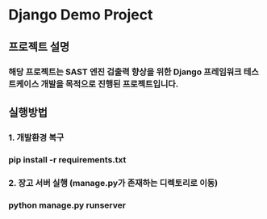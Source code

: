 # Django Demo Project
## 프로젝트 설명
### 해당 프로젝트는 SAST 엔진 검출력 향상을 위한 Django 프레임워크 테스트케이스 개발을 목적으로 진행된 프로젝트입니다.

## 실행방법 
### 1. 개발환경 복구
### pip install -r requirements.txt
### 2. 장고 서버 실행 (manage.py가 존재하는 디렉토리로 이동)
### python manage.py runserver
